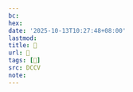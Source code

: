 ```yaml
---
bc:
hex:
date: '2025-10-13T10:27:48+08:00'
lastmod:
title: 􄃩
url: 􄃩
tags: [𡂏]
src: DCCV
note:
---
```

